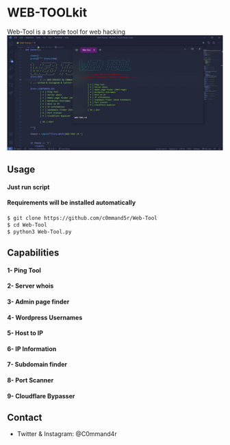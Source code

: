 # WEB-TOOLkit
Web-Tool is a simple tool for web hacking
<img src="screenshot.png" alt="Screenshot" title="Web-Tool">

## Usage
#### Just run script
#### Requirements will be installed automatically
```
$ git clone https://github.com/c0mmand5r/Web-Tool
$ cd Web-Tool
$ python3 Web-Tool.py
```

## Capabilities
#### 1- Ping Tool
#### 2- Server whois
#### 3- Admin page finder
#### 4- Wordpress Usernames
#### 5- Host to IP
#### 6- IP Information
#### 7- Subdomain finder
#### 8- Port Scanner
#### 9- Cloudflare Bypasser

## Contact
- Twitter & Instagram: @C0mmand4r
